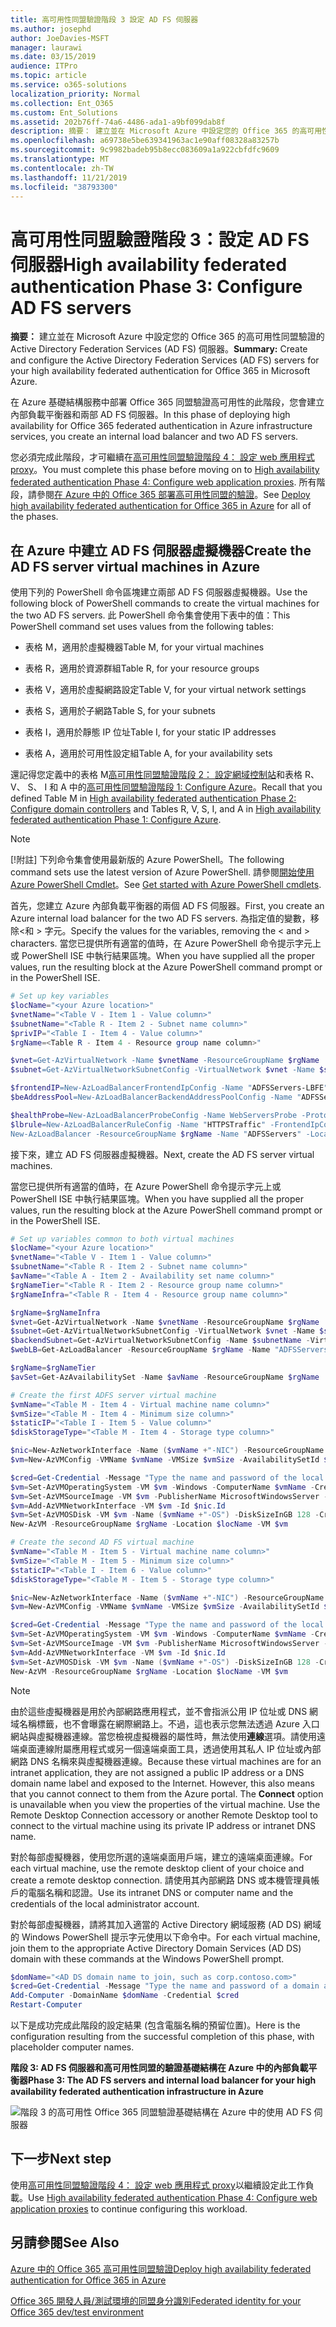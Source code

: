 ```yaml
---
title: 高可用性同盟驗證階段 3 設定 AD FS 伺服器
ms.author: josephd
author: JoeDavies-MSFT
manager: laurawi
ms.date: 03/15/2019
audience: ITPro
ms.topic: article
ms.service: o365-solutions
localization_priority: Normal
ms.collection: Ent_O365
ms.custom: Ent_Solutions
ms.assetid: 202b76ff-74a6-4486-ada1-a9bf099dab8f
description: 摘要： 建立並在 Microsoft Azure 中設定您的 Office 365 的高可用性同盟驗證的 Active Directory Federation Services (AD FS) 伺服器。
ms.openlocfilehash: a69738e5be639341963ac1e90aff08328a83257b
ms.sourcegitcommit: 9c9982badeb95b8ecc083609a1a922cbfdfc9609
ms.translationtype: MT
ms.contentlocale: zh-TW
ms.lasthandoff: 11/21/2019
ms.locfileid: "38793300"
---
```

# <a name="high-availability-federated-authentication-phase-3-configure-ad-fs-servers"></a><span data-ttu-id="10fec-103">高可用性同盟驗證階段 3：設定 AD FS 伺服器</span><span class="sxs-lookup"><span data-stu-id="10fec-103">High availability federated authentication Phase 3: Configure AD FS servers</span></span>

 <span data-ttu-id="10fec-104">**摘要：** 建立並在 Microsoft Azure 中設定您的 Office 365 的高可用性同盟驗證的 Active Directory Federation Services (AD FS) 伺服器。</span><span class="sxs-lookup"><span data-stu-id="10fec-104">**Summary:** Create and configure the Active Directory Federation Services (AD FS) servers for your high availability federated authentication for Office 365 in Microsoft Azure.</span></span>
  
<span data-ttu-id="10fec-105">在 Azure 基礎結構服務中部署 Office 365 同盟驗證高可用性的此階段，您會建立內部負載平衡器和兩部 AD FS 伺服器。</span><span class="sxs-lookup"><span data-stu-id="10fec-105">In this phase of deploying high availability for Office 365 federated authentication in Azure infrastructure services, you create an internal load balancer and two AD FS servers.</span></span>
  
<span data-ttu-id="10fec-106">您必須完成此階段，才可繼續在[高可用性同盟驗證階段 4： 設定 web 應用程式 proxy](high-availability-federated-authentication-phase-4-configure-web-application-pro.md)。</span><span class="sxs-lookup"><span data-stu-id="10fec-106">You must complete this phase before moving on to [High availability federated authentication Phase 4: Configure web application proxies](high-availability-federated-authentication-phase-4-configure-web-application-pro.md).</span></span> <span data-ttu-id="10fec-107">所有階段，請參閱[在 Azure 中的 Office 365 部署高可用性同盟的驗證](deploy-high-availability-federated-authentication-for-office-365-in-azure.md)。</span><span class="sxs-lookup"><span data-stu-id="10fec-107">See [Deploy high availability federated authentication for Office 365 in Azure](deploy-high-availability-federated-authentication-for-office-365-in-azure.md) for all of the phases.</span></span>
  
## <a name="create-the-ad-fs-server-virtual-machines-in-azure"></a><span data-ttu-id="10fec-108">在 Azure 中建立 AD FS 伺服器虛擬機器</span><span class="sxs-lookup"><span data-stu-id="10fec-108">Create the AD FS server virtual machines in Azure</span></span>

<span data-ttu-id="10fec-109">使用下列的 PowerShell 命令區塊建立兩部 AD FS 伺服器虛擬機器。</span><span class="sxs-lookup"><span data-stu-id="10fec-109">Use the following block of PowerShell commands to create the virtual machines for the two AD FS servers.</span></span> <span data-ttu-id="10fec-110">此 PowerShell 命令集會使用下表中的值：</span><span class="sxs-lookup"><span data-stu-id="10fec-110">This PowerShell command set uses values from the following tables:</span></span>
  
- <span data-ttu-id="10fec-111">表格 M，適用於虛擬機器</span><span class="sxs-lookup"><span data-stu-id="10fec-111">Table M, for your virtual machines</span></span>
    
- <span data-ttu-id="10fec-112">表格 R，適用於資源群組</span><span class="sxs-lookup"><span data-stu-id="10fec-112">Table R, for your resource groups</span></span>
    
- <span data-ttu-id="10fec-113">表格 V，適用於虛擬網路設定</span><span class="sxs-lookup"><span data-stu-id="10fec-113">Table V, for your virtual network settings</span></span>
    
- <span data-ttu-id="10fec-114">表格 S，適用於子網路</span><span class="sxs-lookup"><span data-stu-id="10fec-114">Table S, for your subnets</span></span>
    
- <span data-ttu-id="10fec-115">表格 I，適用於靜態 IP 位址</span><span class="sxs-lookup"><span data-stu-id="10fec-115">Table I, for your static IP addresses</span></span>
    
- <span data-ttu-id="10fec-116">表格 A，適用於可用性設定組</span><span class="sxs-lookup"><span data-stu-id="10fec-116">Table A, for your availability sets</span></span>
    
<span data-ttu-id="10fec-117">還記得您定義中的表格 M[高可用性同盟驗證階段 2： 設定網域控制站](high-availability-federated-authentication-phase-2-configure-domain-controllers.md)和表格 R、 V、 S、 I 和 A 中的[高可用性同盟驗證階段 1: Configure Azure](high-availability-federated-authentication-phase-1-configure-azure.md)。</span><span class="sxs-lookup"><span data-stu-id="10fec-117">Recall that you defined Table M in [High availability federated authentication Phase 2: Configure domain controllers](high-availability-federated-authentication-phase-2-configure-domain-controllers.md) and Tables R, V, S, I, and A in [High availability federated authentication Phase 1: Configure Azure](high-availability-federated-authentication-phase-1-configure-azure.md).</span></span>
  
> [!NOTE]
> <span data-ttu-id="10fec-118">[!附註] 下列命令集會使用最新版的 Azure PowerShell。</span><span class="sxs-lookup"><span data-stu-id="10fec-118">The following command sets use the latest version of Azure PowerShell.</span></span> <span data-ttu-id="10fec-119">請參閱[開始使用 Azure PowerShell Cmdlet](https://docs.microsoft.com/powershell/azureps-cmdlets-docs/)。</span><span class="sxs-lookup"><span data-stu-id="10fec-119">See [Get started with Azure PowerShell cmdlets](https://docs.microsoft.com/powershell/azureps-cmdlets-docs/).</span></span> 
  
<span data-ttu-id="10fec-120">首先，您建立 Azure 內部負載平衡器的兩個 AD FS 伺服器。</span><span class="sxs-lookup"><span data-stu-id="10fec-120">First, you create an Azure internal load balancer for the two AD FS servers.</span></span> <span data-ttu-id="10fec-121">為指定值的變數，移除\<和 > 字元。</span><span class="sxs-lookup"><span data-stu-id="10fec-121">Specify the values for the variables, removing the \< and > characters.</span></span> <span data-ttu-id="10fec-122">當您已提供所有適當的值時，在 Azure PowerShell 命令提示字元上或 PowerShell ISE 中執行結果區塊。</span><span class="sxs-lookup"><span data-stu-id="10fec-122">When you have supplied all the proper values, run the resulting block at the Azure PowerShell command prompt or in the PowerShell ISE.</span></span>
  
```powershell
# Set up key variables
$locName="<your Azure location>"
$vnetName="<Table V - Item 1 - Value column>"
$subnetName="<Table R - Item 2 - Subnet name column>"
$privIP="<Table I - Item 4 - Value column>"
$rgName=<Table R - Item 4 - Resource group name column>"

$vnet=Get-AzVirtualNetwork -Name $vnetName -ResourceGroupName $rgName
$subnet=Get-AzVirtualNetworkSubnetConfig -VirtualNetwork $vnet -Name $subnetName

$frontendIP=New-AzLoadBalancerFrontendIpConfig -Name "ADFSServers-LBFE" -PrivateIPAddress $privIP -Subnet $subnet
$beAddressPool=New-AzLoadBalancerBackendAddressPoolConfig -Name "ADFSServers-LBBE"

$healthProbe=New-AzLoadBalancerProbeConfig -Name WebServersProbe -Protocol "TCP" -Port 443 -IntervalInSeconds 15 -ProbeCount 2
$lbrule=New-AzLoadBalancerRuleConfig -Name "HTTPSTraffic" -FrontendIpConfiguration $frontendIP -BackendAddressPool $beAddressPool -Probe $healthProbe -Protocol "TCP" -FrontendPort 443 -BackendPort 443
New-AzLoadBalancer -ResourceGroupName $rgName -Name "ADFSServers" -Location $locName -LoadBalancingRule $lbrule -BackendAddressPool $beAddressPool -Probe $healthProbe -FrontendIpConfiguration $frontendIP
```

<span data-ttu-id="10fec-123">接下來，建立 AD FS 伺服器虛擬機器。</span><span class="sxs-lookup"><span data-stu-id="10fec-123">Next, create the AD FS server virtual machines.</span></span>
  
<span data-ttu-id="10fec-124">當您已提供所有適當的值時，在 Azure PowerShell 命令提示字元上或 PowerShell ISE 中執行結果區塊。</span><span class="sxs-lookup"><span data-stu-id="10fec-124">When you have supplied all the proper values, run the resulting block at the Azure PowerShell command prompt or in the PowerShell ISE.</span></span>
  
```powershell
# Set up variables common to both virtual machines
$locName="<your Azure location>"
$vnetName="<Table V - Item 1 - Value column>"
$subnetName="<Table R - Item 2 - Subnet name column>"
$avName="<Table A - Item 2 - Availability set name column>"
$rgNameTier="<Table R - Item 2 - Resource group name column>"
$rgNameInfra="<Table R - Item 4 - Resource group name column>"

$rgName=$rgNameInfra
$vnet=Get-AzVirtualNetwork -Name $vnetName -ResourceGroupName $rgName
$subnet=Get-AzVirtualNetworkSubnetConfig -VirtualNetwork $vnet -Name $subnetName
$backendSubnet=Get-AzVirtualNetworkSubnetConfig -Name $subnetName -VirtualNetwork $vnet
$webLB=Get-AzLoadBalancer -ResourceGroupName $rgName -Name "ADFSServers"

$rgName=$rgNameTier
$avSet=Get-AzAvailabilitySet -Name $avName -ResourceGroupName $rgName

# Create the first ADFS server virtual machine
$vmName="<Table M - Item 4 - Virtual machine name column>"
$vmSize="<Table M - Item 4 - Minimum size column>"
$staticIP="<Table I - Item 5 - Value column>"
$diskStorageType="<Table M - Item 4 - Storage type column>"

$nic=New-AzNetworkInterface -Name ($vmName +"-NIC") -ResourceGroupName $rgName -Location $locName -Subnet $backendSubnet -LoadBalancerBackendAddressPool $webLB.BackendAddressPools[0] -PrivateIpAddress $staticIP
$vm=New-AzVMConfig -VMName $vmName -VMSize $vmSize -AvailabilitySetId $avset.Id

$cred=Get-Credential -Message "Type the name and password of the local administrator account for the first AD FS server." 
$vm=Set-AzVMOperatingSystem -VM $vm -Windows -ComputerName $vmName -Credential $cred -ProvisionVMAgent -EnableAutoUpdate
$vm=Set-AzVMSourceImage -VM $vm -PublisherName MicrosoftWindowsServer -Offer WindowsServer -Skus 2016-Datacenter -Version "latest"
$vm=Add-AzVMNetworkInterface -VM $vm -Id $nic.Id
$vm=Set-AzVMOSDisk -VM $vm -Name ($vmName +"-OS") -DiskSizeInGB 128 -CreateOption FromImage -StorageAccountType $diskStorageType
New-AzVM -ResourceGroupName $rgName -Location $locName -VM $vm

# Create the second AD FS virtual machine
$vmName="<Table M - Item 5 - Virtual machine name column>"
$vmSize="<Table M - Item 5 - Minimum size column>"
$staticIP="<Table I - Item 6 - Value column>"
$diskStorageType="<Table M - Item 5 - Storage type column>"

$nic=New-AzNetworkInterface -Name ($vmName +"-NIC") -ResourceGroupName $rgName -Location $locName  -Subnet $backendSubnet -LoadBalancerBackendAddressPool $webLB.BackendAddressPools[0] -PrivateIpAddress $staticIP
$vm=New-AzVMConfig -VMName $vmName -VMSize $vmSize -AvailabilitySetId $avset.Id

$cred=Get-Credential -Message "Type the name and password of the local administrator account for the second AD FS server." 
$vm=Set-AzVMOperatingSystem -VM $vm -Windows -ComputerName $vmName -Credential $cred -ProvisionVMAgent -EnableAutoUpdate
$vm=Set-AzVMSourceImage -VM $vm -PublisherName MicrosoftWindowsServer -Offer WindowsServer -Skus 2016-Datacenter -Version "latest"
$vm=Add-AzVMNetworkInterface -VM $vm -Id $nic.Id
$vm=Set-AzVMOSDisk -VM $vm -Name ($vmName +"-OS") -DiskSizeInGB 128 -CreateOption FromImage -StorageAccountType $diskStorageType
New-AzVM -ResourceGroupName $rgName -Location $locName -VM $vm

```

> [!NOTE]
> <span data-ttu-id="10fec-p105">由於這些虛擬機器是用於內部網路應用程式，並不會指派公用 IP 位址或 DNS 網域名稱標籤，也不會曝露在網際網路上。不過，這也表示您無法透過 Azure 入口網站與虛擬機器連線。當您檢視虛擬機器的屬性時，無法使用**連線**選項。請使用遠端桌面連線附屬應用程式或另一個遠端桌面工具，透過使用其私人 IP 位址或內部網路 DNS 名稱來與虛擬機器連線。</span><span class="sxs-lookup"><span data-stu-id="10fec-p105">Because these virtual machines are for an intranet application, they are not assigned a public IP address or a DNS domain name label and exposed to the Internet. However, this also means that you cannot connect to them from the Azure portal. The **Connect** option is unavailable when you view the properties of the virtual machine. Use the Remote Desktop Connection accessory or another Remote Desktop tool to connect to the virtual machine using its private IP address or intranet DNS name.</span></span>
  
<span data-ttu-id="10fec-129">對於每部虛擬機器，使用您所選的遠端桌面用戶端，建立的遠端桌面連線。</span><span class="sxs-lookup"><span data-stu-id="10fec-129">For each virtual machine, use the remote desktop client of your choice and create a remote desktop connection.</span></span> <span data-ttu-id="10fec-130">請使用其內部網路 DNS 或本機管理員帳戶的電腦名稱和認證。</span><span class="sxs-lookup"><span data-stu-id="10fec-130">Use its intranet DNS or computer name and the credentials of the local administrator account.</span></span>
  
<span data-ttu-id="10fec-131">對於每部虛擬機器，請將其加入適當的 Active Directory 網域服務 (AD DS) 網域的 Windows PowerShell 提示字元使用以下命令中。</span><span class="sxs-lookup"><span data-stu-id="10fec-131">For each virtual machine, join them to the appropriate Active Directory Domain Services (AD DS) domain with these commands at the Windows PowerShell prompt.</span></span>
  
```powershell
$domName="<AD DS domain name to join, such as corp.contoso.com>"
$cred=Get-Credential -Message "Type the name and password of a domain acccount."
Add-Computer -DomainName $domName -Credential $cred
Restart-Computer
```

<span data-ttu-id="10fec-132">以下是成功完成此階段的設定結果 (包含電腦名稱的預留位置)。</span><span class="sxs-lookup"><span data-stu-id="10fec-132">Here is the configuration resulting from the successful completion of this phase, with placeholder computer names.</span></span>
  
<span data-ttu-id="10fec-133">**階段 3: AD FS 伺服器和高可用性同盟的驗證基礎結構在 Azure 中的內部負載平衡器**</span><span class="sxs-lookup"><span data-stu-id="10fec-133">**Phase 3: The AD FS servers and internal load balancer for your high availability federated authentication infrastructure in Azure**</span></span>

![階段 3 的高可用性 Office 365 同盟驗證基礎結構在 Azure 中的使用 AD FS 伺服器](media/f39b2d2f-8a5b-44da-b763-e1f943fcdbc4.png)
  
## <a name="next-step"></a><span data-ttu-id="10fec-135">下一步</span><span class="sxs-lookup"><span data-stu-id="10fec-135">Next step</span></span>

<span data-ttu-id="10fec-136">使用[高可用性同盟驗證階段 4： 設定 web 應用程式 proxy](high-availability-federated-authentication-phase-4-configure-web-application-pro.md)以繼續設定此工作負載。</span><span class="sxs-lookup"><span data-stu-id="10fec-136">Use [High availability federated authentication Phase 4: Configure web application proxies](high-availability-federated-authentication-phase-4-configure-web-application-pro.md) to continue configuring this workload.</span></span>
  
## <a name="see-also"></a><span data-ttu-id="10fec-137">另請參閱</span><span class="sxs-lookup"><span data-stu-id="10fec-137">See Also</span></span>

[<span data-ttu-id="10fec-138">Azure 中的 Office 365 高可用性同盟驗證</span><span class="sxs-lookup"><span data-stu-id="10fec-138">Deploy high availability federated authentication for Office 365 in Azure</span></span>](deploy-high-availability-federated-authentication-for-office-365-in-azure.md)
  
[<span data-ttu-id="10fec-139">Office 365 開發人員/測試環境的同盟身分識別</span><span class="sxs-lookup"><span data-stu-id="10fec-139">Federated identity for your Office 365 dev/test environment</span></span>](federated-identity-for-your-office-365-dev-test-environment.md)


